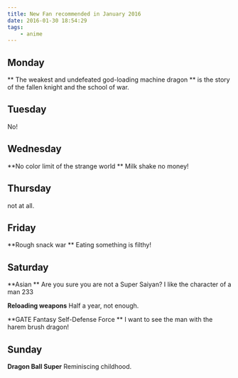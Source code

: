 ```yaml
---
title: New Fan recommended in January 2016
date: 2016-01-30 18:54:29
tags:
	- anime
---
```


## <span>Monday</span>

** The weakest and undefeated god-loading machine dragon ** is the story of the fallen knight and the school of war.

## <span>Tuesday</span>

No!

## <span>Wednesday</span>

**No color limit of the strange world ** Milk shake no money!

## <span>Thursday</span>

not at all.

## <span>Friday</span>

**Rough snack war ** Eating something is filthy!

## <span>Saturday</span>

**Asian ** Are you sure you are not a Super Saiyan? I like the character of a man 233

**Reloading weapons** Half a year, not enough.

**GATE Fantasy Self-Defense Force ** I want to see the man with the harem brush dragon!

## <span>Sunday</span>

**Dragon Ball Super** Reminiscing childhood.
